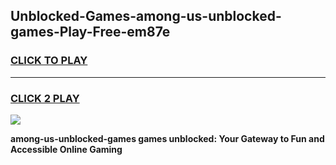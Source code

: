 
## Unblocked-Games-among-us-unblocked-games-Play-Free-em87e
<h3>
<a href="https://premium76.site?title=among-us-unblocked-games&ref=19M">CLICK TO PLAY</a></h3>
<hr>

<h3>
<a href="https://premium76.site?title=among-us-unblocked-games&ref=19M">CLICK 2 PLAY</a>
  
</h3>

<a href="https://premium76.site?title=among-us-unblocked-games&ref=19M"><img src="https://clearcache.store/games.png"></a>


**among-us-unblocked-games games unblocked: Your Gateway to Fun and Accessible Online Gaming**
